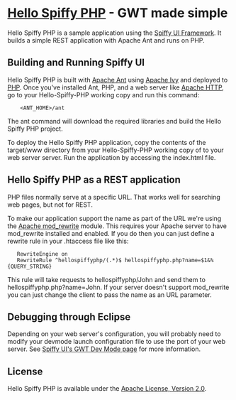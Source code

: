 [Hello Spiffy PHP](http://www.spiffyui.org) - GWT made simple
==================================================

Hello Spiffy PHP is a sample application using the [Spiffy UI Framework](http://www.spiffyui.org). It builds a simple REST application with Apache Ant and runs on PHP.


Building and Running Spiffy UI
--------------------------------------

Hello Spiffy PHP is built with [Apache Ant](http://ant.apache.org/) using [Apache Ivy](http://ant.apache.org/ivy/) and deployed to [PHP](http://php.net/).  Once you've installed Ant, PHP, and a web server like [Apache HTTP](http://httpd.apache.org/),  go to your Hello-Spiffy-PHP working copy and run this command:

        <ANT_HOME>/ant
        
The ant command will download the required libraries and build the Hello Spiffy PHP project. 

To deploy the Hello Spiffy PHP application, copy the contents of the target/www directory from your Hello-Spiffy-PHP working copy of to your web server server.  Run the application by accessing the index.html file. 

Hello Spiffy PHP as a REST application
--------------------------------------

PHP files normally serve at a specific URL.  That works well for searching web pages, but not for REST.  

To make our application support the name as part of the URL we're using the <a href="http://httpd.apache.org/docs/current/mod/mod_rewrite.html">Apache mod_rewrite</a> module.  This requires your Apache server to have mod_rewrite installed and enabled.  If you do then you can just define a rewrite rule in your .htaccess file like this:

       RewriteEngine on
       RewriteRule ^hellospiffyphp/(.*)$ hellospiffyphp.php?name=$1&%{QUERY_STRING} 
       
This rule will take requests to hellospiffyphp/John and send them to hellospiffyphp.php?name=John.  If your server doesn't support mod_rewrite you can just change the client to pass the name as an URL parameter.  

Debugging through Eclipse
--------------------------------------

Depending on your web server's configuration, you will probably need to modify your devmode launch configuration file to use the port of your web server.  See [Spiffy UI's GWT Dev Mode page](http://www.spiffyui.org/#!hostedMode) for more information.

License
--------------------------------------

Hello Spiffy PHP is available under the [Apache License, Version 2.0](http://www.apache.org/licenses/LICENSE-2.0.html).


